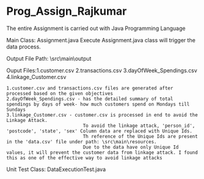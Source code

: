 # Prog_Assign_Rajkumar

The entire Assignment is carried out with Java Programming Language

Main Class: Assignment.java
			Execute Assignment.java class will trigger the data process.

Output File Path: \src\main\output

Ouput Files:1.customer.csv
			2.transactions.csv
			3.dayOfWeek_Spendings.csv
			4.linkage_Customer.csv
	
	1.customer.csv and transactions.csv files are generated after processed based on the given objectives
	2.dayOfWeek_Spendings.csv - has the detailed summary of total spendings by days of week- how much customers spend on Mondays till Sundays
	3.linkage_Customer.csv - customer.csv is processed in end to avoid the Linkage Attack. 
								To avoid the linkage attack, 'person_id', 'postcode', 'state', 'sex' Column data are replaced with Unique Ids. 
								Th reference of the Unique Ids are present in the 'data.csv' file under path: \src\main\resources.
								Due to the data have only Unique Id values, it will prevent the customer data from linkage attack. I found this as one of the effective way to avoid linkage attacks

Unit Test Class: DataExecutionTest.java